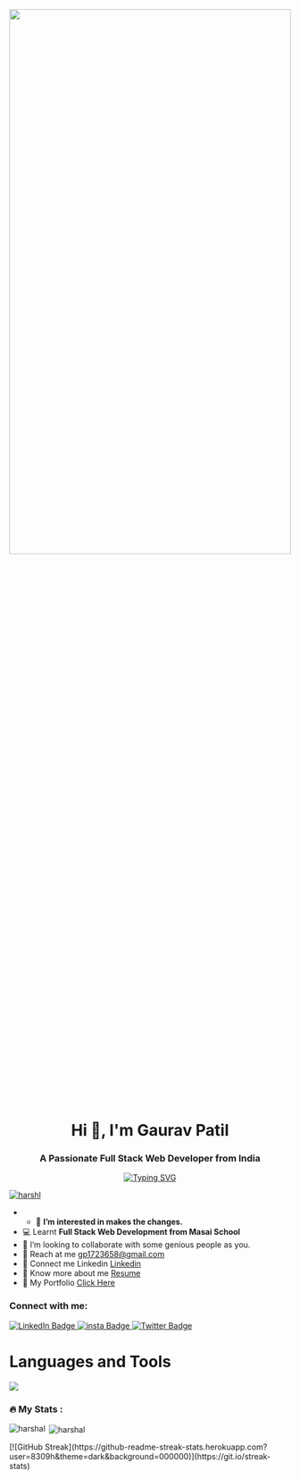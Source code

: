 <img src="https://camo.githubusercontent.com/17ad49f3db1f01d928836707c11d14a723183877e2c221fe8abd8ed74707e82b/68747470733a2f2f77616e646572696e2e6465762f77702d636f6e74656e742f75706c6f6164732f323031392f31322f63726f702d302d302d313137302d3339302d302d61626f75742d636f7665722e706e67" width="100%" height="50%">

<h1 align="center">Hi 👋, I'm   Gaurav Patil </h1>
<h3 align="center">A Passionate Full Stack Web Developer from India</h3>

<div align="center"><a href="https://git.io/typing-svg"><img src="https://readme-typing-svg.demolab.com?font=Fira+Code&weight=500&size=25&duration=2000&pause=1000&color=0FE6F7&center=true&width=550&lines=Aspring+Full+Stack+ Web+Developer" alt="Typing SVG" /></a>
</div>



<!-- <p align="left"> <img src="https://komarev.com/ghpvc/?username=8309h&label=Profile%20views&color=0e75b6&style=flat" alt="8309h" /> </p> -->
<p align="left"> <a href="https://github.com/ryo-ma/github-profile-trophy"><img src="https://github-profile-trophy.vercel.app/?username=8309h" alt="harshl" /></a> </p>

- - 👀 <b>I’m interested in makes the changes.</b>
- 💻 Learnt <b>Full Stack Web Development from Masai School</b>
- 🤝 I’m looking to collaborate with some genious people as you.
- 💌 Reach at me gp1723658@gmail.com
- 🔗 Connect me Linkedin <a target=_blank href="https://www.linkedin.com/in/gaurav-patil-6468a420a" >Linkedin</a>
- 🔗 Know more about me  <a target=_blank href="https://drive.google.com/file/d/1Rrkr-NTX618rxB3UF3AazcwtDLYYtVUw/view" >Resume</a>
- 🔗 My Portfolio <a target ="_blank" href = "https://por-patil22.vercel.app//">Click Here</a>

<h3 align="left">Connect with me:</h3>
<div id="badges">
  <a href="https://www.linkedin.com/in/gaurav-patil-6468a420a/">
    <img src="https://img.shields.io/badge/LinkedIn-blue?style=for-the-badge&logo=linkedin&logoColor=white" alt="LinkedIn Badge"/>
  </a>
  <a href="https://www.instagram.com/gaurav_patil0.2/">
    <img src="https://img.shields.io/badge/Instagram-ff69b4?style=for-the-badge&logo=instagram&logoColor=white" alt="insta Badge"/>
  </a>
  <a href="https://drive.google.com/file/d/1FflIKgep23qdpDz0t8LIzujfTQdpwy9p/view?usp=drive_link/">
    <img src="https://img.shields.io/badge/Resume-blue?style=for-the-badge&logo=Resume&logoColor=white" alt="Twitter Badge"/>
  </a>
</div>
 <img src="https://komarev.com/ghpvc/?patil22&style=flat-square&color=blue" alt=""/>
<h1> Languages and Tools </h1>
<img src="https://skillicons.dev/icons?i=javascript,netlify,vscode,html,css,git,github,codepen,nodejs,express,mongodb,postman,replit"/>


### :fire: My Stats :

<p><img align="left" src="https://github-readme-stats.vercel.app/api/top-langs?username=patil22&show_icons=true&locale=en&layout=compact&theme=dark&background=000000" alt="harshal" /></p>

<p>&nbsp;<img align="center" src="https://github-readme-stats.vercel.app/api?username=patil22&show_icons=true&locale=en&theme=dark&background=000000" alt="harshal" /></p>
[![GitHub Streak](https://github-readme-streak-stats.herokuapp.com?user=8309h&theme=dark&background=000000)](https://git.io/streak-stats)
<br>
